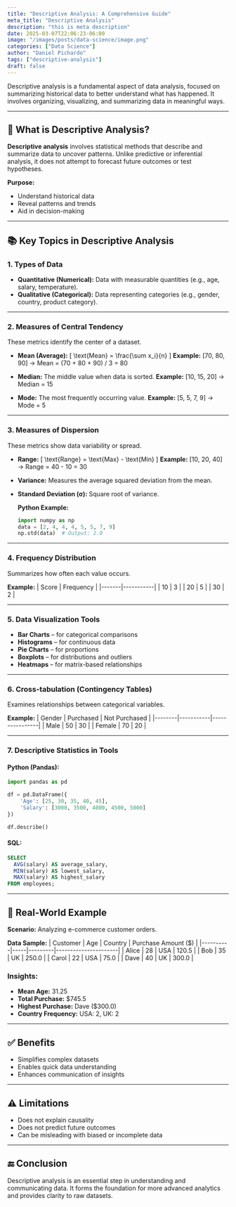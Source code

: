 ```yaml
---
title: "Descriptive Analysis: A Comprehensive Guide"
meta_title: "Descriptive Analysis"
description: "this is meta description"
date: 2025-03-07T22:06:23-06:00
image: "/images/posts/data-science/image.png"
categories: ["Data Science"]
author: "Daniel Pichardo"
tags: ["descriptive-analysis"]
draft: false
---
```



Descriptive analysis is a fundamental aspect of data analysis, focused on summarizing historical data to better understand what has happened. It involves organizing, visualizing, and summarizing data in meaningful ways.

---

## 🧠 What is Descriptive Analysis?

**Descriptive analysis** involves statistical methods that describe and summarize data to uncover patterns. Unlike predictive or inferential analysis, it does not attempt to forecast future outcomes or test hypotheses.

**Purpose:**
- Understand historical data
- Reveal patterns and trends
- Aid in decision-making

---

## 📚 Key Topics in Descriptive Analysis

### 1. Types of Data

- **Quantitative (Numerical):** Data with measurable quantities (e.g., age, salary, temperature).
- **Qualitative (Categorical):** Data representing categories (e.g., gender, country, product category).

---

### 2. Measures of Central Tendency

These metrics identify the center of a dataset.

- **Mean (Average):**
  \[
  \text{Mean} = \frac{\sum x_i}{n}
  \]
  **Example:** [70, 80, 90] → Mean = (70 + 80 + 90) / 3 = 80

- **Median:**
  The middle value when data is sorted.
  **Example:** [10, 15, 20] → Median = 15

- **Mode:**
  The most frequently occurring value.
  **Example:** [5, 5, 7, 9] → Mode = 5

---

### 3. Measures of Dispersion

These metrics show data variability or spread.

- **Range:**
  \[
  \text{Range} = \text{Max} - \text{Min}
  \]
  **Example:** [10, 20, 40] → Range = 40 - 10 = 30

- **Variance:**
  Measures the average squared deviation from the mean.

- **Standard Deviation (σ):**
  Square root of variance.

  **Python Example:**
  ```python
  import numpy as np
  data = [2, 4, 4, 4, 5, 5, 7, 9]
  np.std(data)  # Output: 2.0
  ```

---

### 4. Frequency Distribution

Summarizes how often each value occurs.

**Example:**
| Score | Frequency |
|-------|-----------|
| 10    | 3         |
| 20    | 5         |
| 30    | 2         |

---

### 5. Data Visualization Tools

- **Bar Charts** – for categorical comparisons
- **Histograms** – for continuous data
- **Pie Charts** – for proportions
- **Boxplots** – for distributions and outliers
- **Heatmaps** – for matrix-based relationships

---

### 6. Cross-tabulation (Contingency Tables)

Examines relationships between categorical variables.

**Example:**
| Gender | Purchased | Not Purchased |
|--------|-----------|----------------|
| Male   | 50        | 30             |
| Female | 70        | 20             |

---

### 7. Descriptive Statistics in Tools

#### Python (Pandas):
```python
import pandas as pd

df = pd.DataFrame({
    'Age': [25, 30, 35, 40, 45],
    'Salary': [3000, 3500, 4000, 4500, 5000]
})

df.describe()
```

#### SQL:
```sql
SELECT
  AVG(salary) AS average_salary,
  MIN(salary) AS lowest_salary,
  MAX(salary) AS highest_salary
FROM employees;
```

---

## 🧪 Real-World Example

**Scenario:** Analyzing e-commerce customer orders.

**Data Sample:**
| Customer | Age | Country | Purchase Amount ($) |
|----------|-----|---------|----------------------|
| Alice    | 28  | USA     | 120.5                |
| Bob      | 35  | UK      | 250.0                |
| Carol    | 22  | USA     | 75.0                 |
| Dave     | 40  | UK      | 300.0                |

### Insights:
- **Mean Age:** 31.25
- **Total Purchase:** $745.5
- **Highest Purchase:** Dave ($300.0)
- **Country Frequency:** USA: 2, UK: 2

---

## ✅ Benefits

- Simplifies complex datasets
- Enables quick data understanding
- Enhances communication of insights

---

## ⚠️ Limitations

- Does not explain causality
- Does not predict future outcomes
- Can be misleading with biased or incomplete data

---

## 🔚 Conclusion

Descriptive analysis is an essential step in understanding and communicating data. It forms the foundation for more advanced analytics and provides clarity to raw datasets.